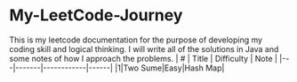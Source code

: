 # My-LeetCode-Journey
This is my leetcode documentation for the purpose of developing my coding skill and logical thinking. I will write all of the solutions in Java and some notes of how I approach the problems. 
| # | Title | Difficulty | Note |
|---|-------|------------|------|
|1|Two Sume|Easy|Hash Map|
